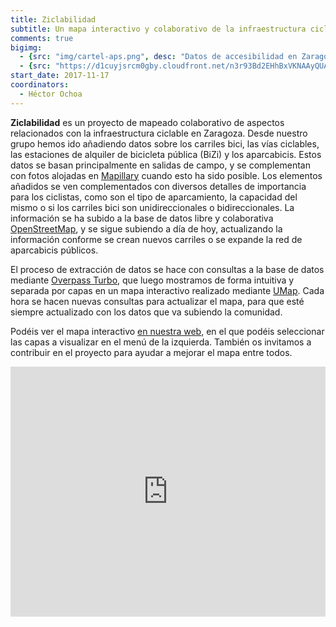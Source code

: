 ```yaml
---
title: Ziclabilidad
subtitle: Un mapa interactivo y colaborativo de la infraestructura ciclista de Zaragoza.
comments: true
bigimg:
  - {src: "img/cartel-aps.png", desc: "Datos de accesibilidad en Zaragoza"}
  - {src: "https://d1cuyjsrcm0gby.cloudfront.net/n3r93Bd2EHhBxVKNAAyQUA/thumb-2048.jpg", desc: "Imagen de una estación de alquiler de bicicletas públicas (BiZi)"}
start_date: 2017-11-17
coordinators:
  - Héctor Ochoa
---
```


**Ziclabilidad** es un proyecto de mapeado colaborativo de aspectos relacionados con la infraestructura ciclable en Zaragoza. Desde nuestro grupo hemos ido añadiendo datos sobre los carriles bici, las vías ciclables, las estaciones de alquiler de bicicleta pública (BiZi) y los aparcabicis.
Estos datos se basan principalmente en salidas de campo, y se complementan con fotos alojadas en [Mapillary](http://mapillary.com/app) cuando esto ha sido posible.
Los elementos añadidos se ven complementados con diversos detalles de importancia para los ciclistas, como son el tipo de aparcamiento, la capacidad del mismo o si los carriles bici son unidireccionales o bidireccionales.
La información se ha subido a la base de datos libre y colaborativa [OpenStreetMap](http://openstreetmap.org), y se sigue subiendo a día de hoy, actualizando la información conforme se crean nuevos carriles o se expande la red de aparcabicis públicos.

El proceso de extracción de datos se hace con consultas a la base de datos mediante [Overpass Turbo](http://overpass-turbo.eu), que luego mostramos de forma intuitiva y separada por capas en un mapa interactivo realizado mediante [UMap](http://umap.openstreetmap.fr).
Cada hora se hacen nuevas consultas para actualizar el mapa, para que esté siempre actualizado con los datos que va subiendo la comunidad.

Podéis ver el mapa interactivo [en nuestra web](/Ziclabilidad), en el que podéis seleccionar las capas a visualizar en el menú de la izquierda.
También os invitamos a contribuir en el proyecto para ayudar a mejorar el mapa entre todos.

<iframe width="100%" height="400px" frameBorder="0" src="http://umap.openstreetmap.fr/es/map/ziclabilidad_141722?scaleControl=false&miniMap=false&scrollWheelZoom=false&zoomControl=true&allowEdit=false&moreControl=false&searchControl=null&tilelayersControl=null&embedControl=null&datalayersControl=true&onLoadPanel=none&captionBar=false"></iframe>


<!-- Todo: poner snippet para mostrar título de las últimas entradas del blog con la etiqueta ziclabilidad -->
